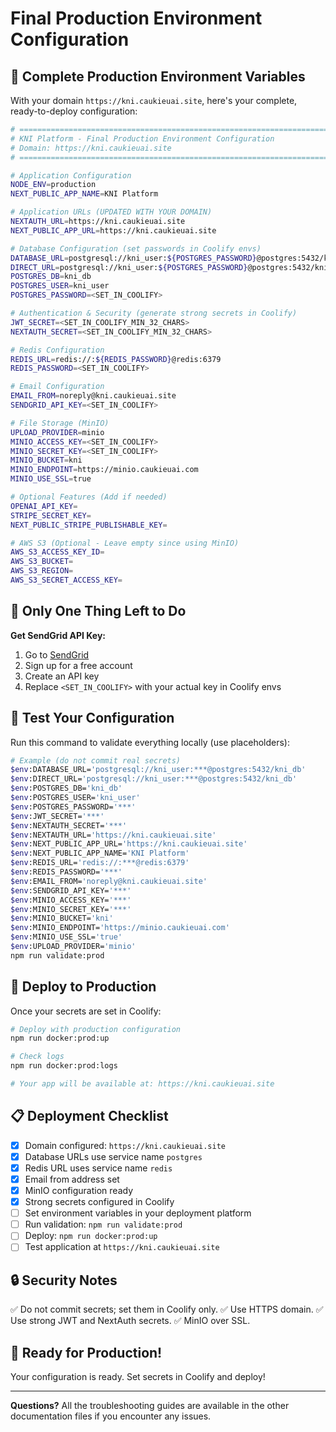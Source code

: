 # Final Production Environment Configuration

## 🎯 Complete Production Environment Variables

With your domain `https://kni.caukieuai.site`, here's your complete,
ready-to-deploy configuration:

```bash
# =============================================================================
# KNI Platform - Final Production Environment Configuration
# Domain: https://kni.caukieuai.site
# =============================================================================

# Application Configuration
NODE_ENV=production
NEXT_PUBLIC_APP_NAME=KNI Platform

# Application URLs (UPDATED WITH YOUR DOMAIN)
NEXTAUTH_URL=https://kni.caukieuai.site
NEXT_PUBLIC_APP_URL=https://kni.caukieuai.site

# Database Configuration (set passwords in Coolify envs)
DATABASE_URL=postgresql://kni_user:${POSTGRES_PASSWORD}@postgres:5432/kni_db
DIRECT_URL=postgresql://kni_user:${POSTGRES_PASSWORD}@postgres:5432/kni_db
POSTGRES_DB=kni_db
POSTGRES_USER=kni_user
POSTGRES_PASSWORD=<SET_IN_COOLIFY>

# Authentication & Security (generate strong secrets in Coolify)
JWT_SECRET=<SET_IN_COOLIFY_MIN_32_CHARS>
NEXTAUTH_SECRET=<SET_IN_COOLIFY_MIN_32_CHARS>

# Redis Configuration
REDIS_URL=redis://:${REDIS_PASSWORD}@redis:6379
REDIS_PASSWORD=<SET_IN_COOLIFY>

# Email Configuration
EMAIL_FROM=noreply@kni.caukieuai.site
SENDGRID_API_KEY=<SET_IN_COOLIFY>

# File Storage (MinIO)
UPLOAD_PROVIDER=minio
MINIO_ACCESS_KEY=<SET_IN_COOLIFY>
MINIO_SECRET_KEY=<SET_IN_COOLIFY>
MINIO_BUCKET=kni
MINIO_ENDPOINT=https://minio.caukieuai.com
MINIO_USE_SSL=true

# Optional Features (Add if needed)
OPENAI_API_KEY=
STRIPE_SECRET_KEY=
NEXT_PUBLIC_STRIPE_PUBLISHABLE_KEY=

# AWS S3 (Optional - Leave empty since using MinIO)
AWS_S3_ACCESS_KEY_ID=
AWS_S3_BUCKET=
AWS_S3_REGION=
AWS_S3_SECRET_ACCESS_KEY=
```

## 🚨 Only One Thing Left to Do

**Get SendGrid API Key:**

1. Go to [SendGrid](https://sendgrid.com/)
2. Sign up for a free account
3. Create an API key
4. Replace `<SET_IN_COOLIFY>` with your actual key in Coolify envs

## 🧪 Test Your Configuration

Run this command to validate everything locally (use placeholders):

```bash
# Example (do not commit real secrets)
$env:DATABASE_URL='postgresql://kni_user:***@postgres:5432/kni_db'
$env:DIRECT_URL='postgresql://kni_user:***@postgres:5432/kni_db'
$env:POSTGRES_DB='kni_db'
$env:POSTGRES_USER='kni_user'
$env:POSTGRES_PASSWORD='***'
$env:JWT_SECRET='***'
$env:NEXTAUTH_SECRET='***'
$env:NEXTAUTH_URL='https://kni.caukieuai.site'
$env:NEXT_PUBLIC_APP_URL='https://kni.caukieuai.site'
$env:NEXT_PUBLIC_APP_NAME='KNI Platform'
$env:REDIS_URL='redis://:***@redis:6379'
$env:REDIS_PASSWORD='***'
$env:EMAIL_FROM='noreply@kni.caukieuai.site'
$env:SENDGRID_API_KEY='***'
$env:MINIO_ACCESS_KEY='***'
$env:MINIO_SECRET_KEY='***'
$env:MINIO_BUCKET='kni'
$env:MINIO_ENDPOINT='https://minio.caukieuai.com'
$env:MINIO_USE_SSL='true'
$env:UPLOAD_PROVIDER='minio'
npm run validate:prod
```

## 🚀 Deploy to Production

Once your secrets are set in Coolify:

```bash
# Deploy with production configuration
npm run docker:prod:up

# Check logs
npm run docker:prod:logs

# Your app will be available at: https://kni.caukieuai.site
```

## 📋 Deployment Checklist

- [x] Domain configured: `https://kni.caukieuai.site`
- [x] Database URLs use service name `postgres`
- [x] Redis URL uses service name `redis`
- [x] Email from address set
- [x] MinIO configuration ready
- [x] Strong secrets configured in Coolify
- [ ] Set environment variables in your deployment platform
- [ ] Run validation: `npm run validate:prod`
- [ ] Deploy: `npm run docker:prod:up`
- [ ] Test application at `https://kni.caukieuai.site`

## 🔒 Security Notes

✅ Do not commit secrets; set them in Coolify only. ✅ Use HTTPS domain. ✅ Use
strong JWT and NextAuth secrets. ✅ MinIO over SSL.

## 🎉 Ready for Production!

Your configuration is ready. Set secrets in Coolify and deploy!

---

**Questions?** All the troubleshooting guides are available in the other
documentation files if you encounter any issues.
